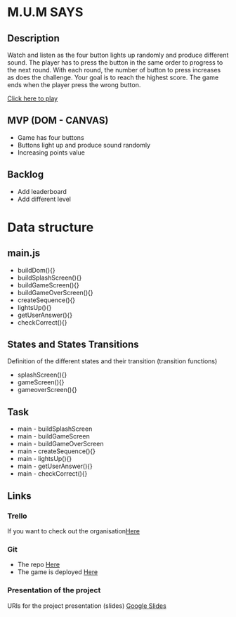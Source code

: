 # M.U.M SAYS

## Description
Watch and listen as the four button lights up randomly and produce different sound. The player has to press the button in the same order to progress to the next round. With each round, the number of button to press increases as does the challenge. Your goal is to reach the highest score. The game ends when the player press the wrong button. 

[Click here to play](https://aservetjouve.github.io/Mum-Says/)

## MVP (DOM - CANVAS)

- Game has four buttons
- Buttons light up and produce sound randomly
- Increasing points value

## Backlog

- Add leaderboard
- Add different level

# Data structure

## main.js
- buildDom(){}
- buildSplashScreen(){}
- buildGameScreen(){}
- buildGameOverScreen(){}
- createSequence(){}
- lightsUp(){}
- getUserAnswer(){}
- checkCorrect(){}

## States and States Transitions
Definition of the different states and their transition (transition functions)

- splashScreen(){}
- gameScreen(){}
- gameoverScreen(){}

## Task
- main - buildSplashScreen
- main - buildGameScreen
- main - buildGameOverScreen
- main - createSequence(){}
- main - lightsUp(){}
- main - getUserAnswer(){}
- main - checkCorrect(){}


## Links


### Trello
If you want to check out the organisation[Here](https://trello.com/b/xgaVDvtA/mum-says)


### Git
- The repo [Here](https://github.com/aservetjouve/Mum-Says)
- The game is deployed [Here](https://aservetjouve.github.io/Mum-Says/)


### Presentation of the project
URls for the project presentation (slides)
[Google Slides](https://docs.google.com/presentation/d/1gRjAfGmWms9KaM21uulGHl4k5CKNFpLPf5Q2cWV5aSc/edit?usp=sharing)
